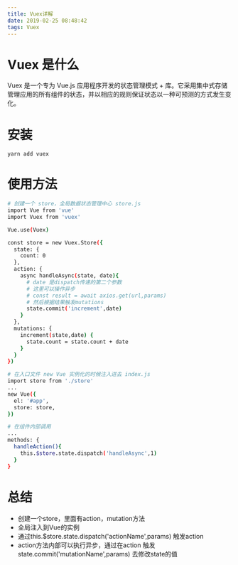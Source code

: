 ```yaml
---
title: Vuex详解
date: 2019-02-25 08:48:42
tags: Vuex
---
```

# Vuex 是什么
Vuex 是一个专为 Vue.js 应用程序开发的状态管理模式 + 库。它采用集中式存储管理应用的所有组件的状态，并以相应的规则保证状态以一种可预测的方式发生变化。

# 安装
`yarn add vuex`

# 使用方法
``` bash
# 创建一个 store，全局数据状态管理中心 store.js
import Vue from 'vue'
import Vuex from 'vuex'

Vue.use(Vuex)

const store = new Vuex.Store({
  state: {
    count: 0
  },
  action: {
    async handleAsync(state, date){
      # date 是dispatch传递的第二个参数
      # 这里可以操作异步
      # const result = await axios.get(url,params)
      # 然后根据结果触发mutations
      state.commit('increment',date)
    }
  },
  mutations: {
    increment(state,date) {
      state.count = state.count + date
    }
  }
})

# 在入口文件 new Vue 实例化的时候注入进去 index.js
import store from './store'
...
new Vue({
  el: '#app',
  store: store,
})

# 在组件内部调用
...
methods: {
  handleAction(){
    this.$store.state.dispatch('handleAsync',1)
  }
}
```
# 总结
* 创建一个store，里面有action，mutation方法
* 全局注入到Vue的实例
* 通过this.$store.state.dispatch('actionName',params) 触发action
* action方法内部可以执行异步，通过在action 触发state.commit('mutationName',params) 去修改state的值



